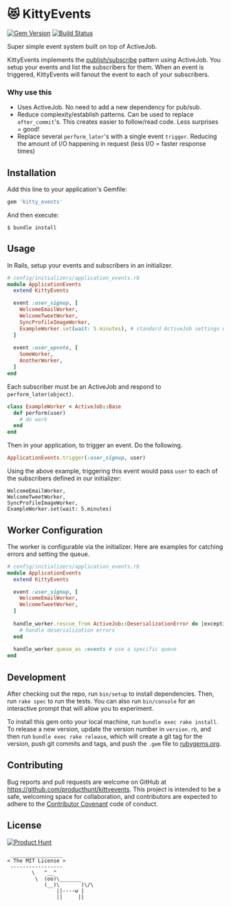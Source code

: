 # :heart_eyes_cat: KittyEvents
[![Gem Version](https://badge.fury.io/rb/kitty_events.svg)](https://badge.fury.io/rb/kitty_events) [![Build Status](https://travis-ci.org/producthunt/KittyEvents.svg?branch=master)](https://travis-ci.org/producthunt/KittyEvents)

Super simple event system built on top of ActiveJob.

KittyEvents implements the [publish/subscribe](https://en.wikipedia.org/wiki/Publish%E2%80%93subscribe_pattern) pattern using ActiveJob. You setup your events and list the subscribers for them. When an event is triggered, KittyEvents will fanout the event to each of your subscribers.

### Why use this
- Uses ActiveJob. No need to add a new dependency for pub/sub.
- Reduce complexity/establish patterns. Can be used to replace `after_commit`'s. This creates easier to follow/read code. Less surprises = good!
- Replace several `perform_later`'s with a single event `trigger`. Reducing the amount of I/O happening in request (less I/O = faster response times)

## Installation

Add this line to your application's Gemfile:

```ruby
gem 'kitty_events'
```

And then execute:

    $ bundle install

## Usage

In Rails, setup your events and subscribers in an initializer.

```Ruby
# config/initializers/application_events.rb
module ApplicationEvents
  extend KittyEvents

  event :user_signup, [
    WelcomeEmailWorker,
    WelcomeTweetWorker,
    SyncProfileImageWorker,
    ExampleWorker.set(wait: 5.minutes), # standard ActiveJob settings work as well!
  ]
  
  event :user_upvote, [
    SomeWorker,
    AnotherWorker,
  ]
end
```

Each subscriber must be an ActiveJob and respond to `perform_later(object)`.

```Ruby
class ExampleWorker < ActiveJob::Base
  def perform(user)
    # do work
  end
end
```

Then in your application, to trigger an event. Do the following.

```Ruby
ApplicationEvents.trigger(:user_signup, user)
```

Using the above example, triggering this event would pass `user` to each of the subscribers defined in our initializer:
```
WelcomeEmailWorker,
WelcomeTweetWorker,
SyncProfileImageWorker,
ExampleWorker.set(wait: 5.minutes)
```

## Worker Configuration
The worker is configurable via the initializer. Here are examples for catching errors and setting the queue.

```Ruby
# config/initializers/application_events.rb
module ApplicationEvents
  extend KittyEvents

  event :user_signup, [
    WelcomeEmailWorker,
    WelcomeTweetWorker,
  ]
  
  handle_worker.rescue_from ActiveJob::DeserializationError do |exception|
    # handle deserialization errors
  end
  
  handle_worker.queue_as :events # use a specific queue
end
```

## Development

After checking out the repo, run `bin/setup` to install dependencies. Then, run `rake spec` to run the tests. You can also run `bin/console` for an interactive prompt that will allow you to experiment.

To install this gem onto your local machine, run `bundle exec rake install`. To release a new version, update the version number in `version.rb`, and then run `bundle exec rake release`, which will create a git tag for the version, push git commits and tags, and push the `.gem` file to [rubygems.org](https://rubygems.org).

## Contributing

Bug reports and pull requests are welcome on GitHub at https://github.com/producthunt/kittyevents. This project is intended to be a safe, welcoming space for collaboration, and contributors are expected to adhere to the [Contributor Covenant](http://contributor-covenant.org) code of conduct.


## License

[![Product Hunt](http://i.imgur.com/dtAr7wC.png)](https://www.producthunt.com)

```
 _________________
< The MIT License >
 -----------------
        \   ^__^
         \  (oo)\_______
            (__)\       )\/\
                ||----w |
                ||     ||
```
